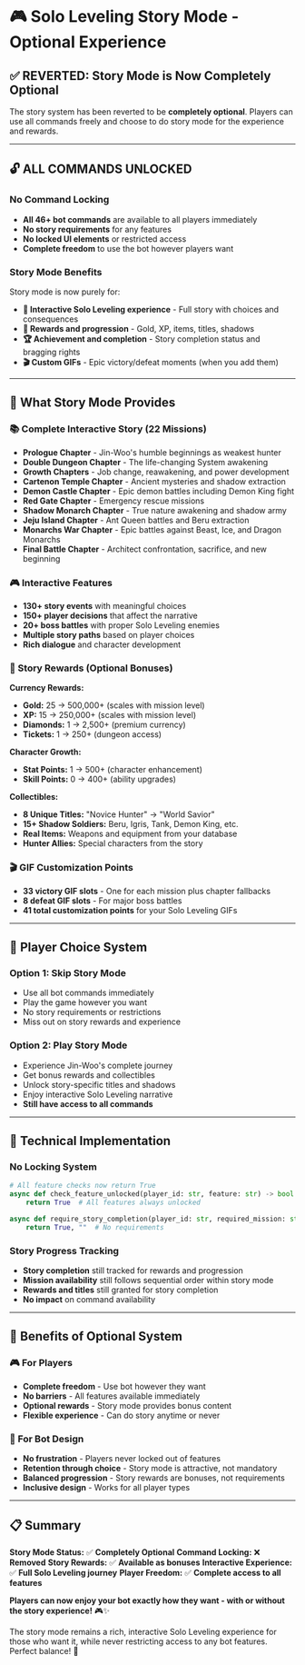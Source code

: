 # 🎮 Solo Leveling Story Mode - Optional Experience

## ✅ **REVERTED: Story Mode is Now Completely Optional**

The story system has been reverted to be **completely optional**. Players can use all commands freely and choose to do story mode for the experience and rewards.

---

## 🔓 **ALL COMMANDS UNLOCKED**

### **No Command Locking**
- **All 46+ bot commands** are available to all players immediately
- **No story requirements** for any features
- **No locked UI elements** or restricted access
- **Complete freedom** to use the bot however players want

### **Story Mode Benefits**
Story mode is now purely for:
- **📖 Interactive Solo Leveling experience** - Full story with choices and consequences
- **🎁 Rewards and progression** - Gold, XP, items, titles, shadows
- **🏆 Achievement and completion** - Story completion status and bragging rights
- **🎬 Custom GIFs** - Epic victory/defeat moments (when you add them)

---

## 🎯 **What Story Mode Provides**

### **📚 Complete Interactive Story (22 Missions)**
- **Prologue Chapter** - Jin-Woo's humble beginnings as weakest hunter
- **Double Dungeon Chapter** - The life-changing System awakening
- **Growth Chapters** - Job change, reawakening, and power development
- **Cartenon Temple Chapter** - Ancient mysteries and shadow extraction
- **Demon Castle Chapter** - Epic demon battles including Demon King fight
- **Red Gate Chapter** - Emergency rescue missions
- **Shadow Monarch Chapter** - True nature awakening and shadow army
- **Jeju Island Chapter** - Ant Queen battles and Beru extraction
- **Monarchs War Chapter** - Epic battles against Beast, Ice, and Dragon Monarchs
- **Final Battle Chapter** - Architect confrontation, sacrifice, and new beginning

### **🎮 Interactive Features**
- **130+ story events** with meaningful choices
- **150+ player decisions** that affect the narrative
- **20+ boss battles** with proper Solo Leveling enemies
- **Multiple story paths** based on player choices
- **Rich dialogue** and character development

### **🎁 Story Rewards (Optional Bonuses)**
**Currency Rewards:**
- **Gold:** 25 → 500,000+ (scales with mission level)
- **XP:** 15 → 250,000+ (scales with mission level)
- **Diamonds:** 1 → 2,500+ (premium currency)
- **Tickets:** 1 → 250+ (dungeon access)

**Character Growth:**
- **Stat Points:** 1 → 500+ (character enhancement)
- **Skill Points:** 0 → 400+ (ability upgrades)

**Collectibles:**
- **8 Unique Titles:** "Novice Hunter" → "World Savior"
- **15+ Shadow Soldiers:** Beru, Igris, Tank, Demon King, etc.
- **Real Items:** Weapons and equipment from your database
- **Hunter Allies:** Special characters from the story

### **🎬 GIF Customization Points**
- **33 victory GIF slots** - One for each mission plus chapter fallbacks
- **8 defeat GIF slots** - For major boss battles
- **41 total customization points** for your Solo Leveling GIFs

---

## 🎯 **Player Choice System**

### **Option 1: Skip Story Mode**
- Use all bot commands immediately
- Play the game however you want
- No story requirements or restrictions
- Miss out on story rewards and experience

### **Option 2: Play Story Mode**
- Experience Jin-Woo's complete journey
- Get bonus rewards and collectibles
- Unlock story-specific titles and shadows
- Enjoy interactive Solo Leveling narrative
- **Still have access to all commands**

---

## 🔧 **Technical Implementation**

### **No Locking System**
```python
# All feature checks now return True
async def check_feature_unlocked(player_id: str, feature: str) -> bool:
    return True  # All features always unlocked

async def require_story_completion(player_id: str, required_mission: str, feature_name: str) -> tuple[bool, str]:
    return True, ""  # No requirements
```

### **Story Progress Tracking**
- **Story completion** still tracked for rewards and progression
- **Mission availability** still follows sequential order within story mode
- **Rewards and titles** still granted for story completion
- **No impact** on command availability

---

## 🎉 **Benefits of Optional System**

### **🎮 For Players**
- **Complete freedom** - Use bot however they want
- **No barriers** - All features available immediately
- **Optional rewards** - Story mode provides bonus content
- **Flexible experience** - Can do story anytime or never

### **🎯 For Bot Design**
- **No frustration** - Players never locked out of features
- **Retention through choice** - Story mode is attractive, not mandatory
- **Balanced progression** - Story rewards are bonuses, not requirements
- **Inclusive design** - Works for all player types

---

## 📋 **Summary**

**Story Mode Status:** ✅ **Completely Optional**
**Command Locking:** ❌ **Removed**
**Story Rewards:** ✅ **Available as bonuses**
**Interactive Experience:** ✅ **Full Solo Leveling journey**
**Player Freedom:** ✅ **Complete access to all features**

**Players can now enjoy your bot exactly how they want - with or without the story experience!** 🎮✨

The story mode remains a rich, interactive Solo Leveling experience for those who want it, while never restricting access to any bot features. Perfect balance! 🌟
